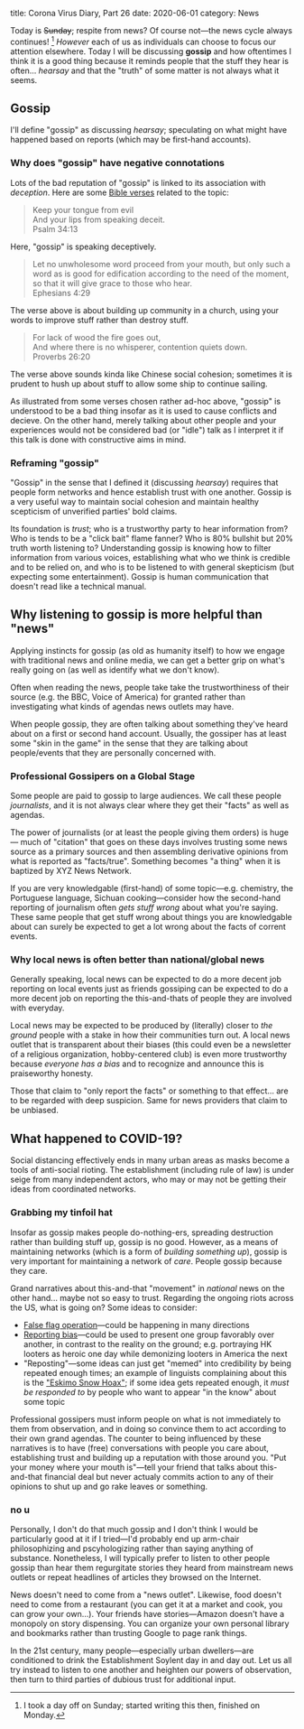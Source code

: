 title: Corona Virus Diary, Part 26
date: 2020-06-01
category: News

Today is ~~Sunday~~; respite from news? Of course not&mdash;the news cycle
always continues! [^1] *However* each of us as individuals can choose to
focus our attention elsewhere. Today I will be discussing **gossip**
and how oftentimes I think it is a good thing because it reminds
people that the stuff they hear is often... *hearsay* and that the
"truth" of some matter is not always what it seems.

Gossip
-------

I'll define "gossip" as discussing *hearsay*; speculating on what
might have happened based on reports (which may be first-hand
accounts).

### Why does "gossip" have negative connotations

Lots of the bad reputation of "gossip" is linked to its association with
*deception*. Here are some [Bible
verses](https://bible.knowing-jesus.com/topics/Gossip) related to the
topic:

> Keep your tongue from evil  
> And your lips from speaking deceit.  
> Psalm 34:13

Here, "gossip" is speaking deceptively.

> Let no unwholesome word proceed from your mouth, but only such a
> word as is good for edification according to the need of the moment,
> so that it will give grace to those who hear.  
> Ephesians 4:29

The verse above is about building up community in a church, using your
words to improve stuff rather than destroy stuff.

> For lack of wood the fire goes out,  
> And where there is no whisperer, contention quiets down.  
> Proverbs 26:20

The verse above sounds kinda like Chinese social cohesion; sometimes
it is prudent to hush up about stuff to allow some ship to continue
sailing.

As illustrated from some verses chosen rather ad-hoc above, "gossip"
is understood to be a bad thing insofar as it is used to cause
conflicts and decieve. On the other hand, merely talking about other
people and your experiences would not be considered bad (or "idle")
talk as I interpret it if this talk is done with constructive aims in
mind.

### Reframing "gossip"

"Gossip" in the sense that I defined it (discussing *hearsay*)
requires that people form networks and hence establish trust with one
another. Gossip is a very useful way to maintain social cohesion and
maintain healthy scepticism of unverified parties' bold claims.

Its foundation is *trust*; who is a trustworthy party to hear
information from? Who is tends to be a "click bait" flame fanner?
Who is 80% bullshit but 20% truth worth listening to? Understanding
gossip is knowing how to filter information from various voices,
establishing what who we think is credible and to be relied on, and
who is to be listened to with general skepticism (but expecting some
entertainment). Gossip is human communication that doesn't read like a
technical manual.

Why listening to gossip is more helpful than "news"
---------------------------------------------------

Applying instincts for gossip (as old as humanity itself) to how we
engage with traditional news and online media, we can get a better
grip on what's really going on (as well as identify what we don't
know).

Often when reading the news, people take take the trustworthiness of
their source (e.g. the BBC, Voice of America) for granted rather than
investigating what kinds of agendas news outlets may have.

When people gossip, they are often talking about something they've
heard about on a first or second hand account. Usually, the gossiper
has at least some "skin in the game" in the sense that they are
talking about people/events that they are personally concerned with.

### Professional Gossipers on a Global Stage

Some people are paid to gossip to large audiences. We call these
people *journalists*, and it is not always clear where they get their
"facts" as well as agendas.

The power of journalists (or at least the people giving them orders)
is huge&mdash; much of "citation" that goes on these days involves
trusting some news source as a primary sources and then assembling
derivative opinions from what is reported as "facts/true". Something
becomes "a thing" when it is baptized by XYZ News Network.

If you are very knowledgable (first-hand) of some topic&mdash;e.g.
chemistry, the Portuguese language, Sichuan cooking&mdash;consider how
the second-hand reporting of journalism often *gets stuff wrong* about
what you're saying. These same people that get stuff wrong about
things you are knowledgable about can surely be expected to get a lot
wrong about the facts of corrent events.

### Why local news is often better than national/global news

Generally speaking, local news can be expected to do a more decent job
reporting on local events just as friends gossiping can be expected to
do a more decent job on reporting the this-and-thats of people they
are involved with everyday.

Local news may be expected to be produced by (literally) closer to
*the ground* people with a stake in how their communities turn out.
A local news outlet that is transparent about their biases (this could
even be a newsletter of a religious organization, hobby-centered club)
is even more trustworthy because *everyone has a bias* and to
recognize and announce this is praiseworthy honesty.

Those that claim to "only report the facts" or
something to that effect... are to be regarded with deep suspicion.
Same for news providers that claim to be unbiased.

What happened to COVID-19?
--------------------------

Social distancing effectively ends in many urban areas as masks become
a tools of anti-social rioting. The establishment (including rule of
law) is under seige from many independent actors, who may or may not
be getting their ideas from coordinated networks. 

### Grabbing my tinfoil hat

Insofar as gossip makes people do-nothing-ers, spreading destruction
rather than building stuff up, gossip is no good. However, as a means
of maintaining networks (which is a form of *building something up*),
gossip is very important for maintaining a network of *care*. People
gossip because they care.

Grand narratives about this-and-that "movement" in *national* news on
the other hand... maybe not so easy to trust. Regarding the ongoing riots
across the US, what is going on? Some ideas to consider:

- [False flag
  operation](https://www.urbandictionary.com/define.php?term=false%20flag)&mdash;could
  be happening in many directions
- [Reporting
  bias](https://en.wikipedia.org/wiki/Reporting_bias)&mdash;could be
  used to present one group favorably over another, in contrast to the
  reality on the ground; e.g. portraying HK looters as heroic one day
  while demonizing looters in America the next
- "Reposting"&mdash;some ideas can just get "memed" into credibility
  by being repeated enough times; an example of linguists complaining
  about this is the ["Eskimo Snow
  Hoax"](https://www.washingtonpost.com/national/health-science/there-really-are-50-eskimo-words-for-snow/2013/01/14/e0e3f4e0-59a0-11e2-beee-6e38f5215402_story.html);
  if some idea gets repeated enough, it *must be responded to* by
  people who want to appear "in the know" about some topic

Professional gossipers must inform people on what is not immediately
to them from observation, and in doing so convince them to act
according to their own grand agendas. The counter to being influenced
by these narratives is to have (free) conversations with people you
care about, establishing trust and building up a reputation with those
around you. "Put your money where your mouth is"&mdash;tell your
friend that talks about this-and-that financial deal but never actualy
commits action to any of their opinions to shut up and go rake leaves
or something.

### no u

Personally, I don't do that much gossip and I don't think I would be
particularly good at it if I tried&mdash;I'd probably end up arm-chair
philosophizing and pscyhologizing rather than saying anything of
substance. Nonetheless, I will typically prefer to listen to other
people gossip than hear them regurgitate stories they heard from
mainstream news outlets or repeat headlines of articles they browsed
on the Internet.

News doesn't need to come from a "news outlet". Likewise, food doesn't
need to come from a restaurant (you can get it at a market and cook,
you can grow your own...). Your friends have stories&mdash;Amazon
doesn't have a monopoly on story dispensing. You can organize your own
personal library and bookmarks rather than trusting Google to page
rank things.

In the 21st century, many people&mdash;especially urban
dwellers&mdash;are conditioned to drink the Establishment Soylent day
in and day out. Let us all try instead to listen to one another and
heighten our powers of observation, then turn to third parties of
dubious trust for additional input.

[^1]: I took a day off on Sunday; started writing this then, finished
    on Monday.
